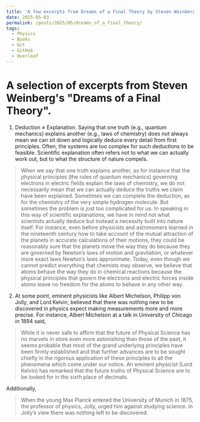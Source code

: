 ```yaml
---
title: 'A few excerpts from Dreams of a Final Theory by Steven Weinberg'
date: 2025-05-03
permalink: /posts/2025/05/dreams_of_a_final_theory/
tags:
  - Physics
  - Books
  - Git
  - GitHub
  - Overleaf
---
```


# A selection of excerpts from Steven Weinberg's "Dreams of a Final Theory".

1. Deduction $\neq$ Explanation. Saying that one truth (e.g., quantum mechanics) explains another (e.g., laws of chemistry) does not always mean we can sit down and logically deduce every detail from first principles. Often, the systems are too complex for such deductions to be feasible. Scientific explanation often refers not to what we can actually work out, but to what the structure of nature compels.
> When we say that one truth explains another, as for instance that the physical principles (the rules of quantum mechanics) governing electrons in electric fields explain the laws of chemistry, we do not necessarily mean that we can actually deduce the truths we claim have been explained. Sometimes we can complete the deduction, as for the chemistry of the very simple hydrogen molecule. But sometimes the problem is just too complicated for us. In speaking in this way of scientific explanations, we have in mind not what scientists actually deduce but instead a necessity built into nature itself. For instance, even before physicists and astronomers learned in the nineteenth century how to take account of the mutual attraction of the planets in accurate calculations of their motions, they could be reasonably sure that the planets move the way they do because they are governed by Newton’s laws of motion and gravitation, or whatever more exact laws Newton’s laws approximate. Today, even though we cannot predict everything that chemists may observe, we believe that atoms behave the way they do in chemical reactions because the physical principles that govern the electrons and electric forces inside atoms leave no freedom for the atoms to behave in any other way.

2. At some point, eminent physicists like Albert Michelson, Philipp von Jolly, and Lord Kelvin, believed that there was nothing new to be discovered in physics expect making measurements more and more precise. For instance, Albert Michelson at a talk in University of Chicago in 1894 said,
> While it is never safe to affirm that the future of Physical Science has no marvels in store even more astonishing than those of the past, it seems probable that most of the grand underlying principles have been firmly established and that further advances are to be sought chiefly in the rigorous application of these principles to all the phenomena which come under our notice. An eminent physicist (Lord Kelvin) has remarked that the future truths of Physical Science are to be looked for in the sixth place of decimals.

Additionally,
>When the young Max Planck entered the University of Munich in 1875, the professor of physics, Jolly, urged him against studying science. In Jolly’s view there was nothing left to be discovered.
